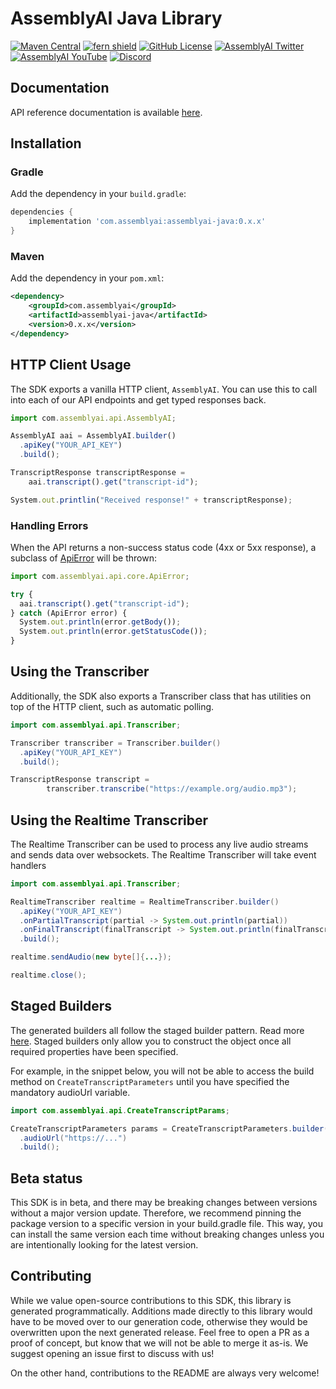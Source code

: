 # AssemblyAI Java Library

[![Maven Central](https://img.shields.io/maven-central/v/com.assemblyai/assemblyai-java)](https://central.sonatype.com/artifact/com.assemblyai/assemblyai-java)
[![fern shield](https://img.shields.io/badge/%F0%9F%8C%BF-SDK%20generated%20by%20Fern-brightgreen)](https://buildwithfern.com/?utm_source=assemblyai/assemblyai-java-sdk/readme)
[![GitHub License](https://img.shields.io/github/license/AssemblyAI/assemblyai-java-sdk)](https://github.com/AssemblyAI/assemblyai-java-sdk/blob/main/LICENSE)
[![AssemblyAI Twitter](https://img.shields.io/twitter/follow/AssemblyAI?label=%40AssemblyAI&style=social)](https://twitter.com/AssemblyAI)
[![AssemblyAI YouTube](https://img.shields.io/youtube/channel/subscribers/UCtatfZMf-8EkIwASXM4ts0A)](https://www.youtube.com/@AssemblyAI)
[![Discord](https://img.shields.io/discord/875120158014853141?logo=discord&label=Discord&link=https%3A%2F%2Fdiscord.com%2Fchannels%2F875120158014853141&style=social)
](https://assemblyai.com/discord)

## Documentation

API reference documentation is available [here](https://www.assemblyai.com/docs/).

## Installation

### Gradle

Add the dependency in your `build.gradle`:

```groovy
dependencies {
    implementation 'com.assemblyai:assemblyai-java:0.x.x'
}
```

### Maven

Add the dependency in your `pom.xml`:

```xml
<dependency>
    <groupId>com.assemblyai</groupId>
    <artifactId>assemblyai-java</artifactId>
    <version>0.x.x</version>
</dependency>
```

## HTTP Client Usage

The SDK exports a vanilla HTTP client, `AssemblyAI`. You can
use this to call into each of our API endpoints and get typed
responses back.

```typescript
import com.assemblyai.api.AssemblyAI;

AssemblyAI aai = AssemblyAI.builder()
  .apiKey("YOUR_API_KEY")
  .build();

TranscriptResponse transcriptResponse =
    aai.transcript().get("transcript-id");

System.out.printlin("Received response!" + transcriptResponse);
```

### Handling Errors
When the API returns a non-success status code (4xx or 5xx response),
a subclass of [ApiError](src/main/java/com/assemblyai/api/core/ApiError.java)
will be thrown:

```ts
import com.assemblyai.api.core.ApiError;

try {
  aai.transcript().get("transcript-id");
} catch (ApiError error) {
  System.out.println(error.getBody());
  System.out.println(error.getStatusCode());
}
```

## Using the Transcriber
Additionally, the SDK also exports a Transcriber class that has
utilities on top of the HTTP client, such as automatic polling.

```java
import com.assemblyai.api.Transcriber;

Transcriber transcriber = Transcriber.builder()
  .apiKey("YOUR_API_KEY")
  .build();

TranscriptResponse transcript =
        transcriber.transcribe("https://example.org/audio.mp3");
```

## Using the Realtime Transcriber
The Realtime Transcriber can be used to process any live
audio streams and sends data over websockets. The Realtime Transcriber
will take event handlers

```java
import com.assemblyai.api.Transcriber;

RealtimeTranscriber realtime = RealtimeTranscriber.builder()
  .apiKey("YOUR_API_KEY")
  .onPartialTranscript(partial -> System.out.println(partial))
  .onFinalTranscript(finalTranscript -> System.out.println(finalTranscript))
  .build();

realtime.sendAudio(new byte[]{...});

realtime.close();
```

## Staged Builders
The generated builders all follow the staged builder pattern.
Read more [here](https://immutables.github.io/immutable.html#staged-builder).
Staged builders only allow you to construct the object once all required
properties have been specified.

For example, in the snippet below, you will not be able to access the build
method on `CreateTranscriptParameters` until you have specified the mandatory
audioUrl variable.

```java
import com.assemblyai.api.CreateTranscriptParams;

CreateTranscriptParameters params = CreateTranscriptParameters.builder()
  .audioUrl("https://...")
  .build();
```

## Beta status
This SDK is in beta, and there may be breaking changes between versions
without a major version update. Therefore, we recommend pinning the package
version to a specific version in your build.gradle file. This way, you can
install the same version each time without breaking changes unless you are
intentionally looking for the latest version.

## Contributing
While we value open-source contributions to this SDK, this library
is generated programmatically. Additions made directly to this library
would have to be moved over to our generation code, otherwise they would
be overwritten upon the next generated release. Feel free to open a PR as a
proof of concept, but know that we will not be able to merge it as-is.
We suggest opening an issue first to discuss with us!

On the other hand, contributions to the README are always very welcome!
